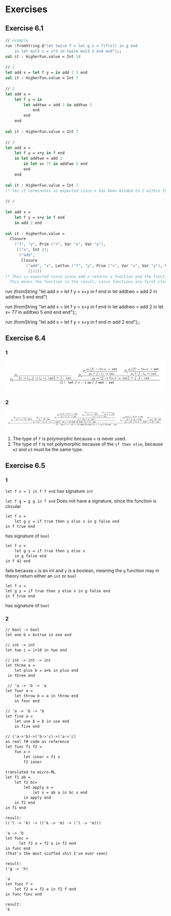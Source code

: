 # Exercises 

## Exercise 6.1

``` fsharp
// example
run (fromString @"let twice f = let g x = f(f(x)) in g end
    in let mul3 z = z*3 in twice mul3 2 end end");;
val it : HigherFun.value = Int 18

// 1
let add x = let f y = in add 2 5 end
val it : HigherFun.value = Int 7

// 2
let add x = 
    let f y = in 
        let addtwo = add 2 in addtwo 5 
            end
        end
    end
    
val it : HigherFun.value = Int 7

// 3
let add x = 
    let f y = x+y in f end 
    in let addtwo = add 2 
        in let x= 77 in addtwo 5 end 
        end 
    end
        
val it : HigherFun.value = Int 7
(* Yes it terminates as expected since x has been binded to 2 within the add function at the addtwo definition *)

// 4

let add x = 
    let f y = x+y in f end 
    in add 2 end

val it : HigherFun.value =
  Closure
    ("f", "y", Prim ("+", Var "x", Var "y"),
     [("x", Int 2);
      ("add",
       Closure
         ("add", "x", Letfun ("f", "y", Prim ("+", Var "x", Var "y"), Var "f"),
          []))])
(* This is expected since since add x returns a function and the function is not caled, 
  This means the function is the result, since functions are first-class citizens. *)
```

run (fromString "let add x = let f y = x+y in f end in let addtwo = add 2 in addtwo 5 end end")

run (fromString "let add x = let f y = x+y in f end in let addtwo = add 2 in let x= 77 in addtwo 5 end end end");;

run (fromString "let add x = let f y = x+y in f end in add 2 end");;

## Exercise 6.4

[//]: # (TODO: Add images)

### 1
![Tree 1](Images/tree1.png)

### 2
![Tree 2](Images/tree2.png)
 


1. The type of `f` is polymorphic because `x` is never used.
2. The type of `f` is not polymorphic because of the `if then else`, because `e2` and `e3` must be the same type.

## Exercise 6.5

### 1

`let f x = 1 in f f end` has signature `int`

`let f g = g g in f end` Does not have a signature, since the function is circular

```
let f x =
    let g y = if true then y else x in g false end
in f true end
```
has signature of `bool`

```
let f x =
    let g y = if true then y else x
    in g false end
in f 42 end
```
fails because `x` is an int and `y` is a boolean, meaning the `g` function may in theory return either an `int` or `bool`

```
let f x =
let g y = if true then y else x in g false end
in f true end
```
has signature of `bool`

### 2
```
// bool -> bool
let one b = b=true in one end

// int -> int
let two i = i+10 in two end

// int -> int -> int
let three a = 
    let plus b = a+b in plus end
 in three end
 
 // 'a -> 'b -> 'a
let four a =
    let throw b = a in throw end
    in four end
    
// 'a -> 'b -> 'b
let five a =
    let use b = b in use end
    in five end

// ('a->'b)->('b->'c)->('a->'c)
as real f# code as reference
let func f1 f2 =
    fun x->
        let inner = f1 x
        f2 inner
        
translated to micro-ML
let f1 ab =
    let f2 bc= 
        let apply a = 
            let x = ab a in bc x end
        in apply end
    in f2 end
in f1 end

result:
(('l -> 'k) -> (('k -> 'm) -> ('l -> 'm)))

'a -> 'b
let func =
      let f2 a = f2 a in f2 end
in func end
(That's the most scuffed shit I've ever seen)

result:
('g -> 'h)

'a
let func f =
    let f2 a = f2 a in f2 f end
in func func end

result:
'k
```